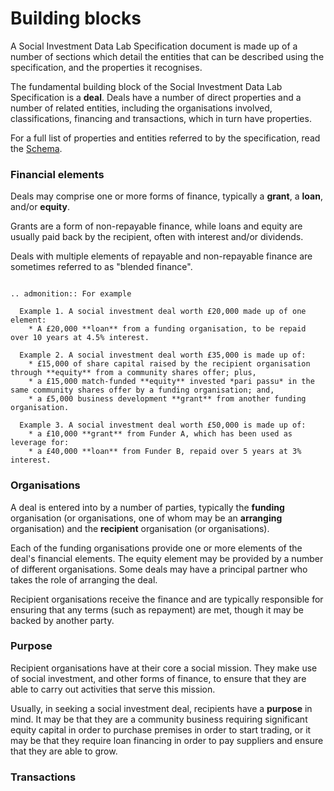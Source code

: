 # Building blocks

A Social Investment Data Lab Specification document is made up of a number of sections which detail the entities that can be described using the specification, and the properties it recognises.

The fundamental building block of the Social Investment Data Lab Specification is a **deal**. Deals have a number of direct properties and a number of related entities, including the organisations involved, classifications, financing and transactions, which in turn have properties.

For a full list of properties and entities referred to by the specification, read the [Schema](schema).

### Financial elements
Deals may comprise one or more forms of finance, typically a **grant**, a **loan**, and/or **equity**.

Grants are a form of non-repayable finance, while loans and equity are usually paid back by the recipient, often with interest and/or dividends.

Deals with multiple elements of repayable and non-repayable finance are sometimes referred to as "blended finance".

```eval_rst

.. admonition:: For example

  Example 1. A social investment deal worth £20,000 made up of one element:  
    * A £20,000 **loan** from a funding organisation, to be repaid over 10 years at 4.5% interest.

  Example 2. A social investment deal worth £35,000 is made up of:  
    * £15,000 of share capital raised by the recipient organisation through **equity** from a community shares offer; plus,
    * a £15,000 match-funded **equity** invested *pari passu* in the same community shares offer by a funding organisation; and,  
    * a £5,000 business development **grant** from another funding organisation.  

  Example 3. A social investment deal worth £50,000 is made up of:  
    * a £10,000 **grant** from Funder A, which has been used as leverage for:  
    * a £40,000 **loan** from Funder B, repaid over 5 years at 3% interest.  

```
### Organisations

A deal is entered into by a number of parties, typically the **funding** organisation (or organisations, one of whom may be an **arranging** organisation) and the **recipient** organisation (or organisations).

Each of the funding organisations provide one or more elements of the deal's financial elements. The equity element may be provided by a number of different organisations. Some deals may have a principal partner who takes the role of arranging the deal.

Recipient organisations receive the finance and are typically responsible for ensuring that any terms (such as repayment) are met, though it may be backed by another party.

### Purpose

Recipient organisations have at their core a social mission. They make use of social investment, and other forms of finance, to ensure that they are able to carry out activities that serve this mission.

Usually, in seeking a social investment deal, recipients have a **purpose** in mind. It may be that they are a community business requiring significant equity capital in order to purchase premises in order to start trading, or it may be that they require loan financing in order to pay suppliers and ensure that they are able to grow.

### Transactions
